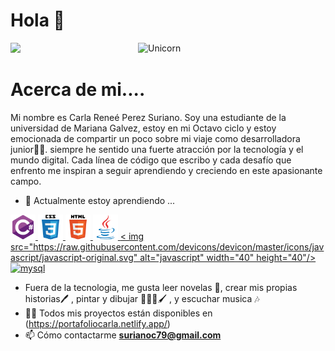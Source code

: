 # Hola 👋

<img align="right" width=300px alt="Unicorn" src="https://c.tenor.com/GN73MKBawZYAAAAi/busy-cute.gif" />
<img src="https://media.giphy.com/media/ObNTw8Uzwy6KQ/giphy.gif" width="30px">&nbsp;

# Acerca de mi....

Mi nombre es Carla Reneé Perez Suriano.
Soy una estudiante de la universidad de Mariana Galvez, estoy en mi Octavo ciclo y estoy emocionada de compartir un poco sobre mi viaje como desarrolladora junior👩‍💻. siempre he sentido una fuerte atracción por la tecnología y el mundo digital. Cada línea de código que escribo y cada desafío que enfrento me inspiran a seguir aprendiendo y creciendo en este apasionante campo.

- 🌱 Actualmente estoy aprendiendo ...
<p align="left"> <a href="https://www.w3schools .com/cs/" target="_blank" rel="noreferrer"> <img src="https://raw.githubusercontent.com/devicons/devicon/master/icons/csharp/csharp-original.svg" alt= "csharp" width="40" height="40"/> </a> <a href="https://www.w3schools.com/css/" target="_blank" rel="noreferrer"> <img src="https://raw.githubusercontent.com/devicons/devicon/master/icons/css3/css3-original-wordmark.svg" alt="css3" width="40" height="40"/> </ a> <a href="https://www.w3.org/html/" target="_blank" rel="noreferrer"> <img src="https://raw.githubusercontent.com/devicons/devicon/ master/icons/html5/html5-original-wordmark.svg" alt="html5" width="40" height="40"/> </a> <a href="https://www.java.com" target="_blank" rel="noreferrer"> <img src="https://raw.githubusercontent.com/devicons/devicon/master/icons/java/java-original.svg" alt="java" width=" 40" altura="40"/> </a> <a href="https://developer.mozilla.org/en-US/docs/Web/JavaScript" target="_blank" rel="noreferrer"> < img src="https://raw.githubusercontent.com/devicons/devicon/master/icons/javascript/javascript-original.svg" alt="javascript" width="40" height="40"/> </a > <a href="https://www.mysql.com/" target="_blank" rel="noreferrer"> <img src="https://raw.githubusercontent.com/devicons/devicon/master/icons /mysql/mysql-original-wordmark.svg" alt="mysql" width="40" height="40"/> </a> </p>

- Fuera de la tecnologia, me gusta leer novelas 📖, crear mis propias historias🖊️ , pintar y dibujar 👩‍🎨🎨🖌️ , y escuchar musica 🎶
- 👨‍💻 Todos mis proyectos están disponibles en (https://portafoliocarla.netlify.app/)
- 📫 Cómo contactarme **surianoc79@gmail.com**

